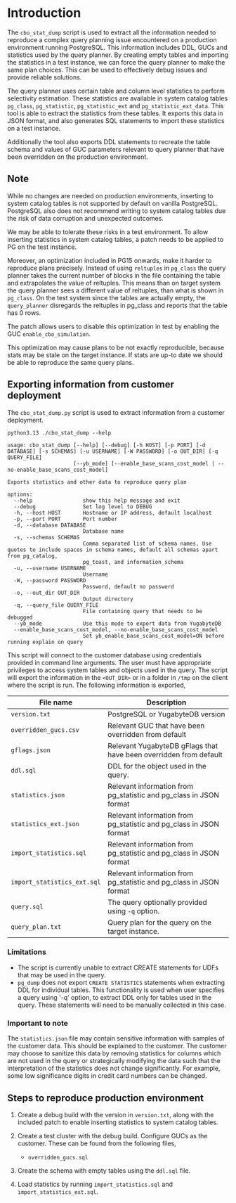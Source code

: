 # Introduction

The `cbo_stat_dump` script is used to extract all the information needed to
reproduce a complex query planning issue encountered on a production environment
running PostgreSQL. This information includes DDL, GUCs and statistics used by the 
query planner. By creating empty tables and importing the statistics in a test 
instance, we can force the query planner to make the same plan choices. This can
be used to effectively debug issues and provide reliable solutions.

The query planner uses certain table and column level statistics to perform
selectivity estimation. These statistics are available in system catalog tables
`pg_class`, `pg_statistic`, `pg_statistic_ext` and `pg_statistic_ext_data`. This
tool is able to extract the statistics from these tables. It exports this data
in JSON format, and also generates SQL statements to import these statistics
on a test instance.

Additionally the tool also exports DDL statements to recreate the table schema
and values of GUC parameters relevant to query planner that have been overridden
on the production environment.

## Note

While no changes are needed on production environments, inserting to system
catalog tables is not supported by default on vanilla PostgreSQL. PostgreSQL
also does not recommend writing to system catalog tables due the risk of
data corruption and unexpected outcomes. 

We may be able to tolerate these risks in a test environment. To allow inserting 
statistics in system catalog tables, a patch needs to be applied to PG on the 
test instance.

Moreover, an optimization included in PG15 onwards, make it harder to
reproduce plans precisely. Instead of using `reltuples` in `pg_class` the query 
planner takes the current number of blocks in the file containing the table and 
extrapolates the value of reltuples. This means than on target system the query
planner sees a different value of reltuples, than what is shown in `pg_class`.
On the test system since the tables are actually empty, the `query_planner` 
disregards the reltuples in pg_class and reports that the table has 0 rows.

The patch allows users to disable this optimization in test by enabling the GUC
`enable_cbo_simulation`.

This optimization may cause plans to be not exactly reproducible, because stats 
may be stale on the target instance. If stats are up-to date we should be able 
to reproduce the same query plans.

## Exporting information from customer deployment

The `cbo_stat_dump.py` script is used to extract information from a 
customer deployment. 

```
python3.13 ./cbo_stat_dump --help                                    

usage: cbo_stat_dump [--help] [--debug] [-h HOST] [-p PORT] [-d DATABASE] [-s SCHEMAS] [-u USERNAME] [-W PASSWORD] [-o OUT_DIR] [-q QUERY_FILE]
                     [--yb_mode] [--enable_base_scans_cost_model | --no-enable_base_scans_cost_model]

Exports statistics and other data to reproduce query plan

options:
  --help                show this help message and exit
  --debug               Set log level to DEBUG
  -h, --host HOST       Hostname or IP address, default localhost
  -p, --port PORT       Port number
  -d, --database DATABASE
                        Database name
  -s, --schemas SCHEMAS
                        Comma separated list of schema names. Use quotes to include spaces in schema names, default all schemas apart from pg_catalog,
                        pg_toast, and information_schema
  -u, --username USERNAME
                        Username
  -W, --password PASSWORD
                        Password, default no password
  -o, --out_dir OUT_DIR
                        Output directory
  -q, --query_file QUERY_FILE
                        File containing query that needs to be debugged
  --yb_mode             Use this mode to export data from YugabyteDB
  --enable_base_scans_cost_model, --no-enable_base_scans_cost_model
                        Set yb_enable_base_scans_cost_model=ON before running explain on query
```

This script will connect to the customer database using credentials provided in 
command line arguments. The user must have appropriate privileges to access system 
tables and objects used in the query. The script will export the information in 
the `<OUT_DIR>` or in a folder in `/tmp` on the client where the script is run. 
The following information is exported,

| File name | Description |
| --------- | ----------- |
| `version.txt` | PostgreSQL or YugabyteDB version |
| `overridden_gucs.csv` | Relevant GUC that have been overridden from default | 
| `gflags.json` | Relevant YugabyteDB gFlags that have been overridden from default |
| `ddl.sql` | DDL for the object used in the query. |
| `statistics.json` | Relevant information from pg_statistic and pg_class in JSON format |
| `statistics_ext.json` | Relevant information from pg_statistic and pg_class in JSON format |
| `import_statistics.sql` | Relevant information from pg_statistic and pg_class in JSON format |
| `import_statistics_ext.sql` | Relevant information from pg_statistic and pg_class in JSON format |
| `query.sql` | The query optionally provided using `-q` option. |
| `query_plan.txt` | Query plan for the query on the target instance. | 

### Limitations
* The script is currently unable to extract CREATE statements for UDFs that may 
  be used in the query.
* `pg_dump` does not export `CREATE STATISTICS` statements when extracting DDL for
  individual tables. This functionality is used when user specifies a query using
  '-q' option, to extract DDL only for tables used in the query. These statements
  will need to be manually collected in this case.

### Important to note

The `statistics.json` file may contain sensitive information with samples of the
customer data. This should be explained to the customer. The customer may choose
to sanitize this data by removing statistics for columns which are not used in 
the query or strategically modifying the data such that the interpretation of
the statistics does not change significantly. For example, some low significance
digits in credit card numbers can be changed.

## Steps to reproduce production environment

1. Create a debug build with the version in `version.txt`, along with the
included patch to enable inserting statistics to system catalog tables.

2. Create a test cluster with the debug build. Configure GUCs as the customer. These 
can be found from the following files,
    * `overridden_gucs.sql`

3. Create the schema with empty tables using the `ddl.sql` file.

4. Load statistics by running `import_statistics.sql` and `import_statistics_ext.sql`.
